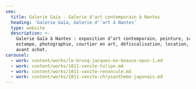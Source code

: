 ```yaml
---
seo:
  title: Galerie Gaïa - Galerie d'art contemporain à Nantes
  heading: 'Galerie Gaïa, Galerie d''art à Nantes'
  type: website
  description: >-
    Galerie Gaïa à Nantes : exposition d’art contemporain, peinture, sculpture,
    estampe, photographie, courtier en art, défiscalisation, location, prêt
    avant achat.
carousel:
  - work: content/works/le-brusq-jacques-en-beauce-opus-1.md
  - work: content/works/1011-vanite-tulipe.md
  - work: content/works/1011-vanite-renoncule.md
  - work: content/works/1011-vanite-chrysantheme-japonais.md
---
```


